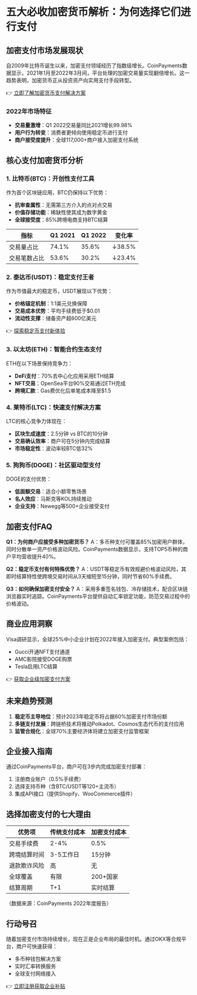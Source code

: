 # 五大必收加密货币解析：为何选择它们进行支付

## 加密支付市场发展现状
自2009年比特币诞生以来，加密支付领域经历了指数级增长。CoinPayments数据显示，2021年1月至2022年3月间，平台处理的加密交易量实现翻倍增长。这一趋势表明，加密货币正从投资资产向实用支付手段转型。

👉 [立即了解加密货币支付解决方案](https://bit.ly/okx_welcome)

### 2022年市场特征
- **交易量激增**：Q1 2022交易量同比2021增长99.98%
- **用户行为转变**：消费者更倾向使用稳定币进行支付
- **商户接受度提升**：全球117,000+商户接入加密支付系统

## 核心支付加密货币分析

### 1. 比特币(BTC)：开创性支付工具
作为首个区块链应用，BTC仍保持以下优势：
- **抗审查属性**：无需第三方介入的点对点交易
- **价值存储功能**：稀缺性使其成为数字黄金
- **全球接受度**：85%跨境电商支持BTC结算

| 指标         | Q1 2021 | Q1 2022 | 变化率  |
|--------------|---------|---------|---------|
| 交易量占比   | 74.1%   | 35.6%   | ↓38.5%  |
| 交易笔数占比 | 53.6%   | 30.2%   | ↓23.4%  |

### 2. 泰达币(USDT)：稳定支付王者
作为市值最大的稳定币，USDT展现以下优势：
- **价格锚定机制**：1:1美元兑换保障
- **交易成本优势**：平均手续费低于$0.01
- **流动性支撑**：储备资产超600亿美元

👉 [探索稳定币支付新体验](https://bit.ly/okx_welcome)

### 3. 以太坊(ETH)：智能合约生态支付
ETH在以下场景保持竞争力：
- **DeFi支付**：70%去中心化应用采用ETH结算
- **NFT交易**：OpenSea平台90%交易通过ETH完成
- **跨境汇款**：Gas费优化后单笔成本降至$1.5

### 4. 莱特币(LTC)：快速支付解决方案
LTC的核心竞争力体现在：
- **区块生成速度**：2.5分钟 vs BTC的10分钟
- **交易确认效率**：商户可在5分钟内完成结算
- **市场稳定性**：波动率较BTC低32%

### 5. 狗狗币(DOGE)：社区驱动型支付
DOGE的支付优势：
- **低面额交易**：适合小额零售场景
- **名人效应**：马斯克等KOL持续推动
- **企业支持**：Newegg等500+企业接受支付

## 加密支付FAQ

**Q1：为何商户应接受多种加密货币？**
A：多币种支付可覆盖85%加密用户群体，同时分散单一资产价格波动风险。CoinPayments数据显示，支持TOP5币种的商户平均营收提升40%。

**Q2：稳定币支付有何特殊优势？**
A：USDT等稳定币有效规避价格波动风险，其即时结算特性使跨境交易时间从3天缩短至15分钟，同时节省60%手续费。

**Q3：如何确保加密支付安全？**
A：采用多重签名钱包、冷存储技术，配合区块链浏览器实时追踪。CoinPayments平台提供自动汇率锁定功能，防范交易过程中的价格波动。

## 商业应用洞察
Visa调研显示，全球25%中小企业计划在2022年接入加密支付。典型案例包括：
- Gucci开通NFT支付通道
- AMC影院接受DOGE购票
- Tesla启用LTC结算

👉 [获取企业级加密支付方案](https://bit.ly/okx_welcome)

## 未来趋势预测
1. **稳定币主导地位**：预计2023年稳定币将占据60%加密支付市场份额
2. **多链支付发展**：跨链桥技术将推动Polkadot、Cosmos生态代币的支付应用
3. **监管合规化**：全球70%主要经济体将建立加密支付监管框架

## 企业接入指南
通过CoinPayments平台，商户可在3步内完成加密支付部署：
1. 注册商业账户（0.5%手续费）
2. 选择支持币种（含BTC/USDT等120+主流币）
3. 集成API接口（提供Shopify、WooCommerce插件）

## 选择加密支付的七大理由
| 优势项       | 传统支付成本 | 加密支付成本 |
|--------------|--------------|--------------|
| 交易手续费   | 2-4%         | 0.5%         |
| 跨境结算时间 | 3-5工作日    | 15分钟       |
| 退款欺诈风险 | 高           | 无           |
| 全球覆盖     | 有限         | 200+国家     |
| 结算周期     | T+1          | 实时结算     |

（数据来源：CoinPayments 2022年度报告）

## 行动号召
随着加密支付市场持续增长，现在正是企业布局的最佳时机。通过OKX等合规平台，商户可快速获得：
- 多币种钱包解决方案
- 实时汇率转换服务
- 全球支付网络接入

👉 [立即注册获取企业补贴](https://bit.ly/okx_welcome)